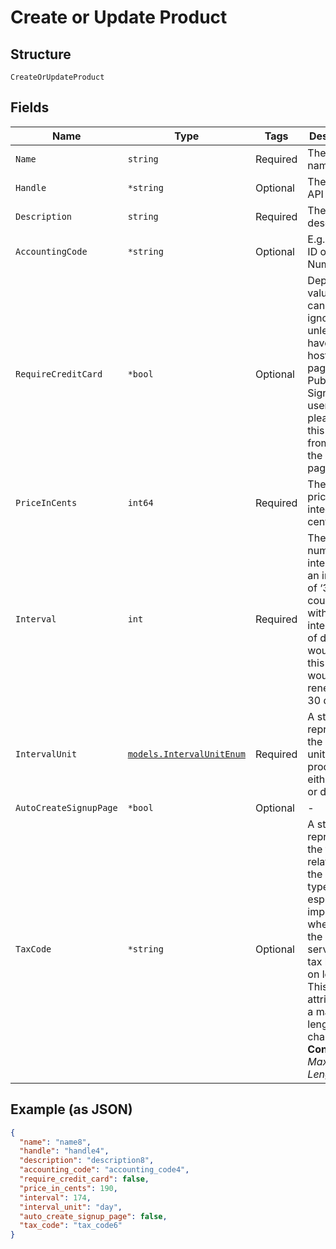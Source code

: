 
# Create or Update Product

## Structure

`CreateOrUpdateProduct`

## Fields

| Name | Type | Tags | Description |
|  --- | --- | --- | --- |
| `Name` | `string` | Required | The product name |
| `Handle` | `*string` | Optional | The product API handle |
| `Description` | `string` | Required | The product description |
| `AccountingCode` | `*string` | Optional | E.g. Internal ID or SKU Number |
| `RequireCreditCard` | `*bool` | Optional | Deprecated value that can be ignored unless you have legacy hosted pages. For Public Signup Page users, please read this attribute from under the signup page. |
| `PriceInCents` | `int64` | Required | The product price, in integer cents |
| `Interval` | `int` | Required | The numerical interval. i.e. an interval of ‘30’ coupled with an interval_unit of day would mean this product would renew every 30 days |
| `IntervalUnit` | [`models.IntervalUnitEnum`](interval-unit-enum.md) | Required | A string representing the interval unit for this product, either month or day |
| `AutoCreateSignupPage` | `*bool` | Optional | - |
| `TaxCode` | `*string` | Optional | A string representing the tax code related to the product type. This is especially important when using the Avalara service to tax based on locale. This attribute has a max length of 10 characters.<br>**Constraints**: *Maximum Length*: `10` |

## Example (as JSON)

```json
{
  "name": "name8",
  "handle": "handle4",
  "description": "description8",
  "accounting_code": "accounting_code4",
  "require_credit_card": false,
  "price_in_cents": 190,
  "interval": 174,
  "interval_unit": "day",
  "auto_create_signup_page": false,
  "tax_code": "tax_code6"
}
```

